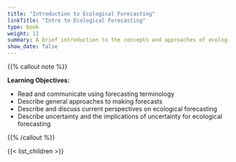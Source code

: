 ```yaml
---
title: "Introduction to Ecological Forecasting"
linkTitle: "Intro to Ecological Forecasting"
type: book
weight: 11
summary: A brief introduction to the concepts and approaches of ecological forecasting
show_date: false
---
```


{{% callout note %}}

**Learning Objectives:**
* Read and communicate using forecasting terminology
* Describe general approaches to making forecasts
* Describe and discuss current perspectives on ecological forecasting
* Describe uncertainty and the implications of uncertainty for ecological forecasting

{{% /callout %}}

{{< list_children >}}